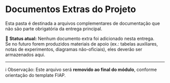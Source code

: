 # Documentos Extras do Projeto

Esta pasta é destinada a arquivos complementares de documentação que não são parte obrigatória da entrega principal.

📌 **Status atual:** Nenhum documento extra foi adicionado nesta entrega.  
Se no futuro forem produzidos materiais de apoio (ex.: tabelas auxiliares, notas de experimentos, diagramas não-oficiais), eles deverão ser armazenados aqui.

---

ℹ️ Observação: Este arquivo será **removido ao final do módulo**, conforme orientação do template FIAP.
